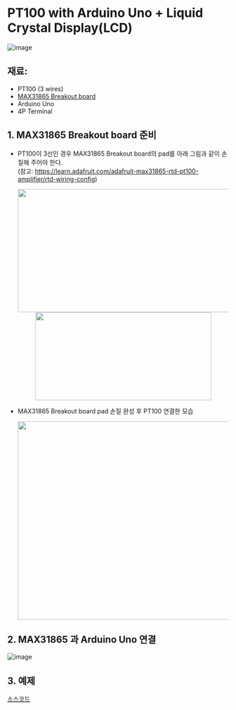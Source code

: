 # PT100 with Arduino Uno + Liquid Crystal Display(LCD)
![image](https://user-images.githubusercontent.com/24539773/162856833-ae9f8c99-9017-44dc-bdee-9b0525193b2a.png)




## 재료:
- PT100 (3 wires)
- [MAX31865 Breakout board](https://learn.adafruit.com/adafruit-max31865-rtd-pt100-amplifier)
- Arduino Uno
- 4P Terminal


## 1. MAX31865 Breakout board 준비
- PT100이 3선인 경우 MAX31865 Breakout board의 pad를 아래 그림과 같이 손질해 주어야 한다.
  <br>(참고: https://learn.adafruit.com/adafruit-max31865-rtd-pt100-amplifier/rtd-wiring-config)

  <center><img src="https://user-images.githubusercontent.com/24539773/162855044-91cc2508-3ed3-4405-8e56-97d5b5a8c1d4.png" width="500" height="280"/></center>
  <center><img src="https://user-images.githubusercontent.com/24539773/162856293-7fc2d82e-c198-4858-86f5-3ef05cc41450.png" width="400" height="200"/></center>
 
- MAX31865 Breakout board pad 손질 완성 후 PT100 연결한 모습
  <center><img src="https://user-images.githubusercontent.com/24539773/162855440-d11c4ae8-6019-4878-8c22-a4cacb83f208.png" width="600" height="450"/></center>


## 2. MAX31865 과 Arduino Uno 연결

![image](https://user-images.githubusercontent.com/24539773/162887344-df82fe97-4a6a-43bb-b99e-e6af0da2bcb9.png)   




## 3. 예제
[소스코드](https://github.com/iispace/Arduino_Learning_Tutorials/blob/main/PT100/PT100%20with%20Arduino)
